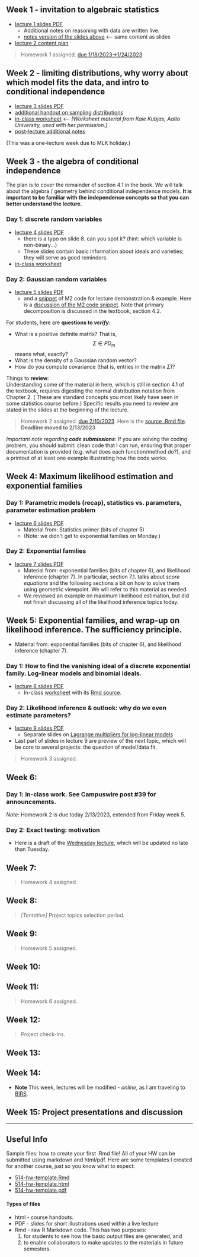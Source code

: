 
## Week 1 - invitation to algebraic statistics 

* [lecture 1 slides PDF](lecture1.pdf)
    * Additional notes on reasoning with data are written live. 
    * [notes version of the slides above](lecture1handout.html) <-- same content as slides
* [lecture 2 content plan](lecture2.html)
 
> Homework 1 assigned. [due 1/18/2023->1/24/2023](hw1.pdf)
    
## Week 2 - limiting distributions, why worry about which model fits the data, and intro to conditional independence

* [lecture 3 slides PDF](lecture3.pdf) 
* [additional handout on sampling distributions](lecture3-additionalhandout-563-SamplingDistributions.html)
* [in-class worksheet](ws1.pdf)  <-- *[Worksheet material from Kaie Kubjas, Aalto University, used with her permission.]*
* [post-lecture additional notes](lecture3-additionalhandout-marginalizing.html) 

(This was a one-lecture week due to MLK holiday.)

## Week 3 - the algebra of conditional independence

The plan is to cover the remainder of section 4.1 in the book. We will talk about the algebra / geometry behind conditional independence models.
**It is important to be familiar with the independence concepts so that you can better understand the lecture.**

### Day 1: discrete random variables

* [lecture 4 slides PDF](lecture4.pdf) 
	* there is a typo on slide 8. can you spot it? (hint: which variable is non-binary...) 
	* These slides contain basic information about ideals and varieties; they will serve as good reminders. 
* [in-class worksheet](ws2.pdf) 

### Day 2: Gaussian random variables 

* [lecture 5 slides PDF](lecture5.pdf)  
 	* and a [snippet](ws3-present-M2-lec5.m2) of M2 code for lecture demonstration & example. 
	Here is a [discussion of the M2 code snippet](lecture5-additionalhandout-primaryDecompositionM2.html). Note that primary decomposition is discussed in the textbook, section 4.2. 

For students, here are **questions to *verify***: 

* What is a positive definite matrix? That is,  $$\Sigma\in PD_m$$  means what, exactly? 
* What is the density of a Gaussian random vector? 
* How do you compute covariance (that is, entries in the matrix $\Sigma$)?
	
Things to **review**:  
Understanding some of the material in here, which is still in section 4.1 of the textbook, requires digesting the normal distribution notation from Chapter 2. ( These are standard concepts you most likely have seen in some statistics course before.) Specific results you need to review are stated in the slides at the beginning of the lecture. 
 
> Homework 2 assigned. [due 2/10/2023](hw2.pdf). Here is the [source .Rmd file](hw2.Rmd). 	 **Deadline moved to 2/13/2023**


*Important note regarding **code submissions**:* If you are solving the coding problem, you should submit: clean code that I can run, ensuring that proper documentation is provided (e.g. what does each function/method do?), and a printout of at least one example illustrating how the code works. 

## Week 4: Maximum likelihood estimation and exponential families

### Day 1:  Parametric models (recap), statistics vs. parameters, parameter estimation problem 

* [lecture 6 slides PDF](lecture6.pdf)  
	* Material from: Statistics primer (bits of chapter 5) 
	* (Note: we didn't get to exponential families on Monday.)

### Day 2:  Exponential families

* [lecture 7 slides PDF](lecture7.pdf)  
	* Material from: exponential families (bits of chapter 6), and likelihood inference (chapter 7). In particular, section 7.1. talks about *score equations* and the following sections a bit on how to solve them using geometric viewpoint. We will refer to this material as needed.  
	* We reviewed an example on maximum likelihood estimation, but did not finish discussing all of the likelihood inference topics today. 

## Week 5: Exponential families, and wrap-up on likelihood inference. The sufficiency principle.

* Material from: exponential families (bits of chapter 6), and likelihood inference (chapter 7). 

### Day 1: How to find the vanishing ideal of a discrete exponential family. Log-linear models and binomial ideals. 

* [lecture 8 slides PDF](lecture8-LogAffineModelsLogLinearIdeal.pdf)  
	* In-class [worksheet](ws3-lec8.pdf) with its [Rmd source](ws3-lec8.Rmd). 

### Day 2: Likelihood inference & outlook: why do we even estimate parameters? 

* [lecture 9 slides PDF](lecture9-likelihood-inference.pdf)
	* Separate slides on [Lagrange multipliers for log-linear models](lecture9-interlude-LangrangeMultipliers.pdf)
* Last part of slides in lecture 9 are preview of the next topic, which will be core to several projects: the question of model/data fit. 
	
> Homework 3 assigned. 

## Week 6:

### Day 1: in-class work. See Campuswire post #39 for **announcements**. 

*Note:* Homework 2 is due today 2/13/2023, extended from Friday week 5. 

### Day 2: Exact testing: motivation 

* Here is a draft of the [Wednesday lecture](lecture10-exactTesting.pdf), which will be updated no late than Tuesday. 

## Week 7: 

> Homework 4 assigned. 

## Week 8:

> *[Tentative]* Project topics selection period. 

## Week 9: 

> Homework 5 assigned. 

## Week 10: 

## Week 11: 

> Homework 6 assigned. 

## Week 12: 

> Project check-ins. 

## Week 13: 

## Week 14:

* **Note** This week, lectures will be modified - *online*, as I am traveling to [BIRS](https://www.birs.ca/events/2023/5-day-workshops/23w5070). 

## Week 15:  Project presentations and discussion 
	

---- 

## Useful Info 
    
Sample files: how to create your first .Rmd file!   All of your HW can be submitted using markdown and html/pdf. Here are some templates I created for another course, just so you know what to expect:

* [514-hw-template.Rmd](https://github.com/Sondzus/StatsAnalytics/blob/master/514-hw-template.Rmd)
* [514-hw-template.html](https://htmlpreview.github.io/?https://github.com/Sondzus/StatsAnalytics/blob/master/514-hw-template.html)
* [514-hw-template.pdf](https://github.com/Sondzus/StatsAnalytics/blob/master/514-hw-template.pdf)



#### Types of files

* html - course handouts.  <!--**Note** To preview within the browser, **if** you are viewing raw github (e.g. master branch), then  prepend `https://htmlpreview.github.io/?` to the path in your browser, such as [here](https://htmlpreview.github.io/?https://github.com/Sondzus/StatsAnalytics/blob/master/514-1.1-handout-DescriptiveStatistics.html) --> 
* PDF - slides for short illustrations used within a live lecture
* Rmd - raw R Markdown code. This has two purposes: 
	1) for students to see how the basic output files are generated, and 
	2) to enable collaborators to make updates to the materials in future semesters. 

